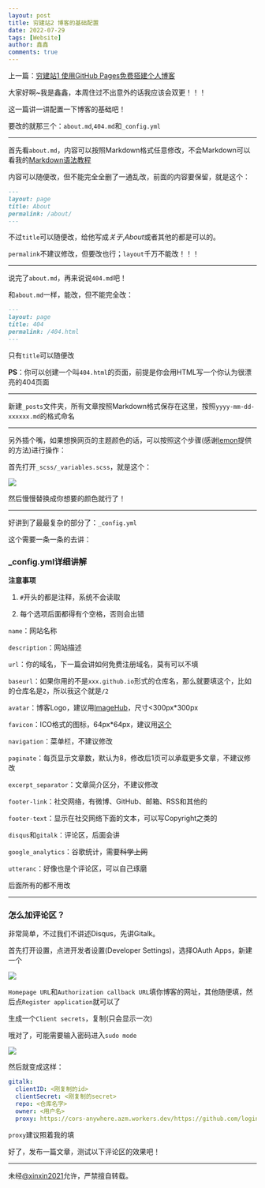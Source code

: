 ```yaml
---
layout: post
title: 穷建站2 博客的基础配置
date: 2022-07-29
tags: [Website]
author: 鑫鑫
comments: true
---
```


上一篇：[穷建站1 使用GitHub Pages免费搭建个人博客](https://blog.xinxin2021.tk/website_1)

大家好啊~我是鑫鑫，本周住过不出意外的话我应该会双更！！！

这一篇讲一讲配置一下博客的基础吧！

要改的就那三个：`about.md`,`404.md`和`_config.yml`

---

首先看`about.md`，内容可以按照Markdown格式任意修改，不会Markdown可以看我的[Markdown语法教程](https://blog.xinxin2021.tk/markdown)

内容可以随便改，但不能完全全删了一通乱改，前面的内容要保留，就是这个：

```markdown
---
layout: page
title: About
permalink: /about/
---
```

不过`title`可以随便改，给他写成*关于*,*About*或者其他的都是可以的。

`permalink`不建议修改，但要改也行；`layout`千万不能改！！！

---

说完了`about.md`，再来说说`404.md`吧！

和`about.md`一样，能改，但不能完全改：

```markdown
---
layout: page
title: 404
permalink: /404.html
---
```

只有`title`可以随便改

**PS**：你可以创建一个叫`404.html`的页面，前提是你会用HTML写一个你认为很漂亮的404页面

---

新建`_posts`文件夹，所有文章按照Markdown格式保存在这里，按照`yyyy-mm-dd-xxxxxx.md`的格式命名

---

另外插个嘴，如果想换网页的主题颜色的话，可以按照这个步骤(感谢[lemon](https://lemonchann.github.io/create_blog_with_github_pages/)提供的方法)进行操作：

首先打开`_scss/_variables.scss`，就是这个：

![](https://s1.imagehub.cc/images/2022/07/29/file.jpg)

然后慢慢替换成你想要的颜色就行了！

---

好讲到了最最复杂的部分了：`_config.yml`

这个需要一条一条的去讲：

### _config.yml详细讲解

**注意事项**

1. `#`开头的都是注释，系统不会读取

2. 每个选项后面都得有个空格，否则会出错

`name`：网站名称

`description`：网站描述

`url`：你的域名，下一篇会讲如何免费注册域名，莫有可以不填

`baseurl`：如果你用的不是`xxx.github.io`形式的仓库名，那么就要填这个，比如的仓库名是`2`，所以我这个就是`/2`

`avatar`：博客Logo，建议用[ImageHub](https://imagehub.cc)，尺寸<300px*300px

`favicon`：ICO格式的图标，64px*64px，建议用[这个](https://www.ico51.cn)

`navigation`：菜单栏，不建议修改

`paginate`：每页显示文章数，默认为8，修改后1页可以承载更多文章，不建议修改

`excerpt_separator`：文章简介区分，不建议修改

`footer-link`：社交网络，有微博、GitHub、邮箱、RSS和其他的

`footer-text`：显示在社交网络下面的文本，可以写Copyright之类的

`disqus`和`gitalk`：评论区，后面会讲

`google_analytics`：谷歌统计，需要~~科学上网~~

`utteranc`：好像也是个评论区，可以自己琢磨

后面所有的都不用改

---

### 怎么加评论区？

非常简单，不过我们不讲述Disqus，先讲Gitalk。

首先打开设置，点进开发者设置(Developer Settings)，选择OAuth Apps，新建一个

![](https://s1.imagehub.cc/images/2022/07/29/oauth.jpg)

`Homepage URL`和`Authorization callback URL`填你博客的网址，其他随便填，然后点`Register application`就可以了

生成一个`Client secrets`，复制(只会显示一次)

哦对了，可能需要输入密码进入`sudo mode`

![](https://s1.imagehub.cc/images/2022/07/29/clientsecrets.jpg)

然后就变成这样：

```yaml
gitalk:
  clientID: <刚复制的id>
  clientSecret: <刚复制的secret>
  repo: <仓库名字>
  owner: <用户名>
  proxy: https://cors-anywhere.azm.workers.dev/https://github.com/login/oauth/access_token
```

`proxy`建议照着我的填

好了，发布一篇文章，测试以下评论区的效果吧！

---

未经[@xinxin2021](mailto:blog@xinxin2021.tk)允许，严禁擅自转载。
